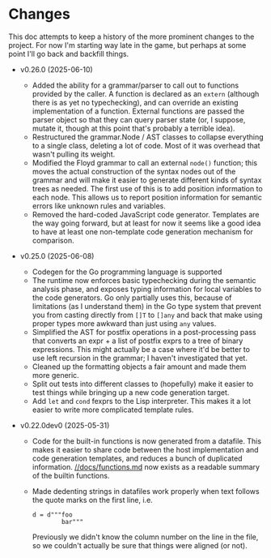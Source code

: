 # Changes

This doc attempts to keep a history of the more prominent changes
to the project. For now I'm starting way late in the game, but
perhaps at some point I'll go back and backfill things.

* v0.26.0 (2025-06-10)
  - Added the ability for a grammar/parser to call out to functions
    provided by the caller. A function is declared as an `extern`
    (although there is as yet no typechecking), and can override
    an existing implementation of a function. External functions
    are passed the parser object so that they can query parser state
    (or, I suppose, mutate it, though at this point that's probably
    a terrible idea).
  - Restructured the grammar.Node / AST classes to collapse everything
    to a single class, deleting a lot of code. Most of it was overhead
    that wasn't pulling its weight.
  - Modified the Floyd grammar to call an external `node()` function;
    this moves the actual construction of the syntax nodes out of the grammar
    and will make it easier to generate different kinds of syntax trees
    as needed. The first use of this is to add position information to
    each node. This allows us to report position information for semantic
    errors like unknown rules and variables.
  - Removed the hard-coded JavaScript code generator. Templates are the
    way going forward, but at least for now it seems like a good idea to
    have at least one non-template code generation mechanism for comparison.

* v0.25.0 (2025-06-08)
  - Codegen for the Go programming language is supported
  - The runtime now enforces basic typechecking during the semantic analysis
    phase, and exposes typing information for local variables to the
    code generators. Go only partially uses this, because of limitations
    (as I understand them) in the Go type system that prevent you from
    casting directly from `[]T` to `[]any` and back that make using
    proper types more awkward than just using `any` values.
  - Simplified the AST for postfix operations in a post-processing pass
    that converts an expr + a list of postfix exprs to a tree of binary
    expressions. This might actually be a case where it'd be better to
    use left recursion in the grammar; I haven't investigated that yet.
  - Cleaned up the formatting objects a fair amount and made them more
    generic.
  - Split out tests into different classes to (hopefully) make it easier
    to test things while bringing up a new code generation target.
  - Add `let` and `cond` fexprs to the Lisp interpreter. This makes it
    a lot easier to write more complicated template rules.

* v0.22.0dev0 (2025-05-31)
  - Code for the built-in functions is now generated from a datafile.
    This makes it easier to share code between the host implementation
    and code generation templates, and reduces a bunch of duplicated
    information. [//docs/functions.md](./functions.md) now exists as
    a readable summary of the builtin functions.
  - Made dedenting strings in datafiles work properly when text follows
    the quote marks on the first line, i.e.

        d = d"""foo
                bar"""

    Previously we didn't know the column number on the line in the file,
    so we couldn't actually be sure that things were aligned (or not).
